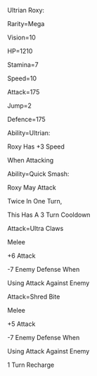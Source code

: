 Ultrian Roxy:

Rarity=Mega

Vision=10

HP=1210

Stamina=7

Speed=10

Attack=175

Jump=2

Defence=175

Ability=Ultrian:

Roxy Has +3 Speed

When Attacking

Ability=Quick Smash:

Roxy May Attack

Twice In One Turn,

This Has A 3 Turn Cooldown

Attack=Ultra Claws

Melee

+6 Attack

-7 Enemy Defense When

Using Attack Against Enemy

Attack=Shred Bite

Melee

+5 Attack

-7 Enemy Defense When

Using Attack Against Enemy

1 Turn Recharge
